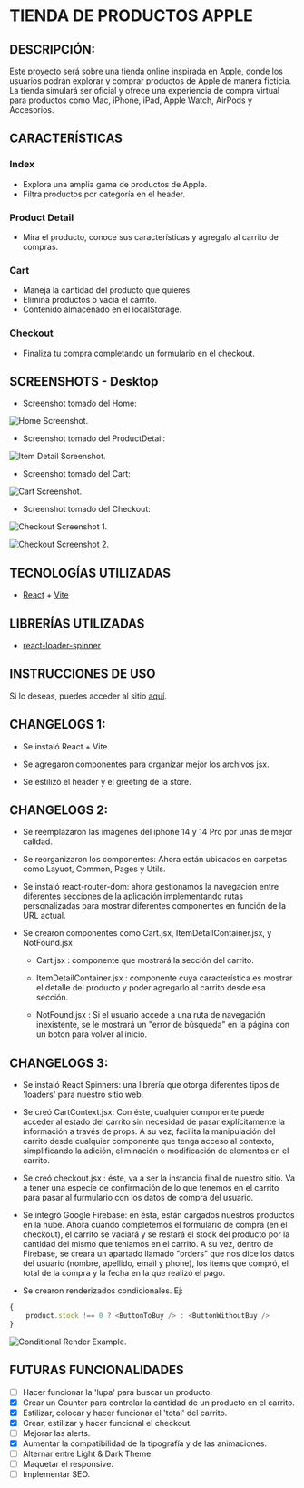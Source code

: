# TIENDA DE PRODUCTOS APPLE

## DESCRIPCIÓN:
Este proyecto será sobre una tienda online inspirada en Apple, donde los usuarios podrán explorar y comprar productos de Apple de manera ficticia. La tienda simulará ser oficial y ofrece una experiencia de compra virtual para productos como Mac, iPhone, iPad, Apple Watch, AirPods y Accesorios.

## CARACTERÍSTICAS
### Index
+   Explora una amplia gama de productos de Apple.
+   Filtra productos por categoría en el header.
### Product Detail
+   Mira el producto, conoce sus características y agregalo al carrito de compras.
### Cart
+   Maneja la cantidad del producto que quieres.
+   Elimina productos o vacia el carrito.
+   Contenido almacenado en el localStorage.
### Checkout
+   Finaliza tu compra completando un formulario en el checkout.

## SCREENSHOTS - Desktop
+   Screenshot tomado del Home:

![Home Screenshot.](/public/assets/images/screens/screen_home-page.png)

+   Screenshot tomado del ProductDetail:

![Item Detail Screenshot.](/public/assets/images/screens/screen_itemDetail-page.png)

+   Screenshot tomado del Cart:

![Cart Screenshot.](/public/assets/images/screens/screen_cart-page.png)

+   Screenshot tomado del Checkout:

![Checkout Screenshot 1.](/public/assets/images/screens/screen_checkout-page-1.png)

![Checkout Screenshot 2.](/public/assets/images/screens/screen_checkout-page-2.png)

## TECNOLOGÍAS UTILIZADAS
+ [React](https://es.react.dev/) + [Vite](https://vitejs.dev/)

## LIBRERÍAS UTILIZADAS
+ [react-loader-spinner](https://mhnpd.github.io/react-loader-spinner/)

## INSTRUCCIONES DE USO
Si lo deseas, puedes acceder al sitio [aquí](https://react-58385.vercel.app/).

## CHANGELOGS 1:
+   Se instaló React + Vite.

+   Se agregaron componentes para organizar mejor los archivos jsx.

+   Se estilizó el header y el greeting de la store.

## CHANGELOGS 2:
+   Se reemplazaron las imágenes del iphone 14 y 14 Pro por unas de mejor calidad.

+   Se reorganizaron los componentes: Ahora están ubicados en carpetas como Layuot, Common, Pages y Utils.

+   Se instaló react-router-dom: ahora gestionamos la navegación entre diferentes secciones de la aplicación implementando rutas personalizadas para mostrar diferentes componentes en función de la URL actual.

+   Se crearon componentes como Cart.jsx, ItemDetailContainer.jsx, y NotFound.jsx
    *   Cart.jsx : componente que mostrará la sección del carrito.

    *   ItemDetailContainer.jsx : componente cuya característica es mostrar el detalle del producto y poder agregarlo al carrito desde esa sección.

    *   NotFound.jsx : Si el usuario accede a una ruta de navegación inexistente, se le mostrará un "error de búsqueda" en la página con un boton para volver al inicio.

## CHANGELOGS 3:
+   Se instaló React Spinners: una librería que otorga diferentes tipos de 'loaders' para nuestro sitio web.

+   Se creó CartContext.jsx: Con éste, cualquier componente puede acceder al estado del carrito sin necesidad de pasar explícitamente la información a través de props. A su vez, facilita la manipulación del carrito desde cualquier componente que tenga acceso al contexto, simplificando la adición, eliminación o modificación de elementos en el carrito.

+   Se creó checkout.jsx : éste, va a ser la instancia final de nuestro sitio. Va a tener una especie de confirmación de lo que tenemos en el carrito para pasar al furmulario con los datos de compra del usuario.

+   Se integró Google Firebase: en ésta, están cargados nuestros productos en la nube. Ahora cuando completemos el formulario de compra (en el checkout), el carrito se vaciará y se restará el stock del producto por la cantidad del mismo que teniamos en el carrito.
A su vez, dentro de Firebase, se creará un apartado llamado "orders" que nos dice los datos del usuario (nombre, apellido, email y phone), los items que compró, el total de la compra y la fecha en la que realizó el pago.

+   Se crearon renderizados condicionales. Ej:

```Javascript JSX
{
    product.stock !== 0 ? <ButtonToBuy /> : <ButtonWithoutBuy />
}
```

![Conditional Render Example.](/public/assets/images/screens/screen_conditional-render-example.png)

## FUTURAS FUNCIONALIDADES
* [ ]  Hacer funcionar la 'lupa' para buscar un producto.
* [x]  Crear un Counter para controlar la cantidad de un producto en el carrito.
* [x]  Estilizar, colocar y hacer funcionar el 'total' del carrito.
* [x]  Crear, estilizar y hacer funcional el checkout.
* [ ]  Mejorar las alerts.
* [x]  Aumentar la compatibilidad de la tipografía y de las animaciones.
* [ ]  Alternar entre Light & Dark Theme.
* [ ]  Maquetar el responsive.
* [ ]  Implementar SEO.